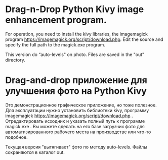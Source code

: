# Drag-n-Drop Python Kivy image enhancement program.

For operation, you need to install the kivy libraries, 
the imagemagick program https://imagemagick.org/script/download.php. 
Edit the source and specify the full path to the magick.exe program.

This version do “auto-levels" on photo. Files are saved in the "out" directory.

# Drag-and-drop приложение для улучшения фото на Python Kivy
 Это демонстрационное графическое приложение, но тоже полезное.
 Для эксплуатации нужно установить библиотеки kivy, программу imagemagick https://imagemagick.org/script/download.php .
 Отредактировать исходник и указать полный путь к программе magick.exe .
 Вы можете сделать на его базе загрузчик фото для автоматизированного рабочего места на производстве или что-то подобное.

 Текущая версия "вытягивает" фото по методу auto-levels. Файлы сохраняются в каталог out.
